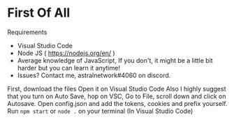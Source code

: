 

# First Of All

Requirements
- Visual Studio Code
- Node JS ( https://nodejs.org/en/ )
- Average knowledge of JavaScript, If you don't, it might be a little bit harder but you can learn it anytime!
- Issues? Contact me, astralnetwork#4060 on discord.

First, download the files
Open it on Visual Studio Code
Also I highly suggest that you turn on Auto Save, hop on VSC, Go to File, scroll down and click on Autosave.
Open config.json and add the tokens, cookies and prefix yourself.
Run `npm start` or `node .` on your terminal (In Visual Studio Code)

